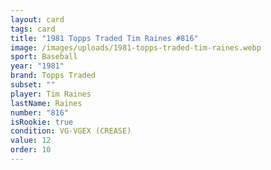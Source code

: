 ```yaml
---
layout: card
tags: card
title: "1981 Topps Traded Tim Raines #816"
image: /images/uploads/1981-topps-traded-tim-raines.webp
sport: Baseball
year: "1981"
brand: Topps Traded
subset: ""
player: Tim Raines
lastName: Raines
number: "816"
isRookie: true
condition: VG-VGEX (CREASE)
value: 12
order: 10
---
```

